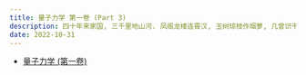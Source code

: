 ```yaml
---
title: 量子力学 第一卷 (Part 3)
description: 四十年来家国, 三千里地山河. 凤阁龙楼连霄汉, 玉树琼枝作烟萝, 几曾识干戈?
date: 2022-10-31
---
```


- [量子力学 (第一卷)](https://book.douban.com/subject/25954720/)
